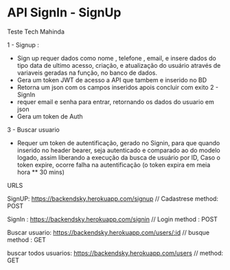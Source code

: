 # API SignIn - SignUp
Teste Tech Mahinda

1 - Signup :
 * Sign up requer dados como nome , telefone , email, e insere dados do tipo data de ultimo acesso, criação, e atualização do usuário através de variaveis geradas na função, no banco de dados.
 * Gera um token JWT de acesso a API que tambem e inserido no BD
 * Retorna um json com os campos inseridos apois concluir com exito
 2 - SignIn
 * requer email e senha para entrar, retornando os dados do usuario em json
 * Gera um token de Auth
 
 3 - Buscar usuario
 * Requer um token de autentificação, gerado no Signin, para que quando inserido no header bearer, seja autenticado e comparado ao do modelo logado, assim liberando a execução da busca de usuário por ID, Caso o token expire, ocorre falha na autentificação (o token expira em meia hora ** 30 mins)

URLS

SignUP:
https://backendsky.herokuapp.com/signup // Cadastrese method: POST

SignIn :
https://backendsky.herokuapp.com/signin // Login method : POST

Buscar usuario:
https://backendsky.herokuapp.com/users/:id // busque method : GET

buscar todos usuarios:
https://backendsky.herokuapp.com/users // method: GET
